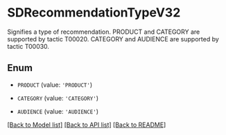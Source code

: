 # SDRecommendationTypeV32

Signifies a type of recommendation. PRODUCT and CATEGORY are supported by tactic T00020. CATEGORY and AUDIENCE are supported by tactic T00030.

## Enum

* `PRODUCT` (value: `'PRODUCT'`)

* `CATEGORY` (value: `'CATEGORY'`)

* `AUDIENCE` (value: `'AUDIENCE'`)

[[Back to Model list]](../README.md#documentation-for-models) [[Back to API list]](../README.md#documentation-for-api-endpoints) [[Back to README]](../README.md)


